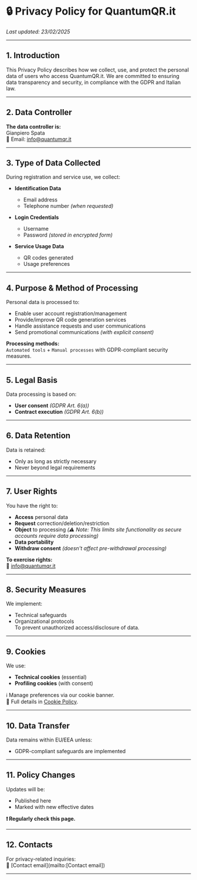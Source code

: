 # 🔒 Privacy Policy for QuantumQR.it  
*Last updated: 23/02/2025*  

---

## 1. Introduction  
This Privacy Policy describes how we collect, use, and protect the personal data of users who access QuantumQR.it. We are committed to ensuring data transparency and security, in compliance with the GDPR and Italian law.

---

## 2. Data Controller  
**The data controller is:**  
Gianpiero Spata  
📧 Email: [info@quantumqr.it](mailto:info@quantumqr.it)

---

## 3. Type of Data Collected  
During registration and service use, we collect:  

- **Identification Data**  
  - Email address  
  - Telephone number *(when requested)*  

- **Login Credentials**  
  - Username  
  - Password *(stored in encrypted form)*  

- **Service Usage Data**  
  - QR codes generated  
  - Usage preferences  

---

## 4. Purpose & Method of Processing  
Personal data is processed to:  

- Enable user account registration/management  
- Provide/improve QR code generation services  
- Handle assistance requests and user communications  
- Send promotional communications *(with explicit consent)*  

**Processing methods:**  
`Automated tools` + `Manual processes` with GDPR-compliant security measures.

---

## 5. Legal Basis  
Data processing is based on:  
- **User consent** *(GDPR Art. 6(a))*  
- **Contract execution** *(GDPR Art. 6(b))*  

---

## 6. Data Retention  
Data is retained:  
- Only as long as strictly necessary  
- Never beyond legal requirements  

---

## 7. User Rights  
You have the right to:  

- **Access** personal data  
- **Request** correction/deletion/restriction  
- **Object** to processing *(⚠️ Note: This limits site functionality as secure accounts require data processing)*  
- **Data portability**  
- **Withdraw consent** *(doesn't affect pre-withdrawal processing)*  

**To exercise rights:**  
📧 [info@quantumqr.it](mailto:info@quantumqr.it)

---

## 8. Security Measures  
We implement:  
- Technical safeguards  
- Organizational protocols  
To prevent unauthorized access/disclosure of data.

---

## 9. Cookies  
We use:  
- **Technical cookies** (essential)  
- **Profiling cookies** (with consent)  

ℹ️ Manage preferences via our cookie banner.  
🔗 Full details in [Cookie Policy](#).

---

## 10. Data Transfer  
Data remains within EU/EEA unless:  
- GDPR-compliant safeguards are implemented

---

## 11. Policy Changes  
Updates will be:  
- Published here  
- Marked with new effective dates  

**❗ Regularly check this page.**

---

## 12. Contacts  
For privacy-related inquiries:  
📧 [Contact email](mailto:[Contact email])

---
